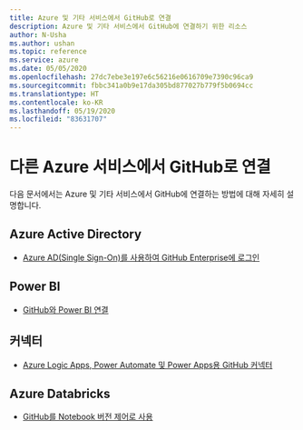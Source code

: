 ```yaml
---
title: Azure 및 기타 서비스에서 GitHub로 연결
description: Azure 및 기타 서비스에서 GitHub에 연결하기 위한 리소스
author: N-Usha
ms.author: ushan
ms.topic: reference
ms.service: azure
ms.date: 05/05/2020
ms.openlocfilehash: 27dc7ebe3e197e6c56216e0616709e7390c96ca9
ms.sourcegitcommit: fbbc341a0b9e17da305bd877027b779f5b0694cc
ms.translationtype: HT
ms.contentlocale: ko-KR
ms.lasthandoff: 05/19/2020
ms.locfileid: "83631707"
---
```

# <a name="connect-to-github-from-other-azure-services"></a>다른 Azure 서비스에서 GitHub로 연결

다음 문서에서는 Azure 및 기타 서비스에서 GitHub에 연결하는 방법에 대해 자세히 설명합니다.  

## <a name="azure-active-directory"></a>Azure Active Directory 

- [Azure AD(Single Sign-On)를 사용하여 GitHub Enterprise에 로그인](https://docs.microsoft.com/azure/active-directory/saas-apps/github-tutorial)   

## <a name="power-bi"></a>Power BI

- [GitHub와 Power BI 연결](https://docs.microsoft.com/power-bi/service-connect-to-github)   
## <a name="connectors"></a>커넥터

- [Azure Logic Apps, Power Automate 및 Power Apps용 GitHub 커넥터](https://docs.microsoft.com/connectors/github/)   

## <a name="azure-databricks"></a>Azure Databricks

- [GitHub를 Notebook 버전 제어로 사용](https://docs.microsoft.com/azure/databricks/notebooks/github-version-control) 